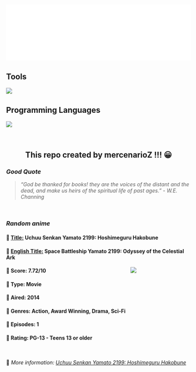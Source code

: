 
<img src="svg/nai.svg" />

<p>
  <h2>Tools</h2>
  <a href="https://skillicons.dev">
    <img src="https://skillicons.dev/icons?i=git,bash,vim,ubuntu,tensorflow,pytorch,docker,raspberrypi" />
  </a>

  <br />

  <h2>Programming Languages</h2>

  <a href="https://skillicons.dev">
    <img src="https://skillicons.dev/icons?i=python,c,cpp" />
  </a>
</p>

<br />

<h2 align="center">This repo created by mercenarioZ !!! 😀</h2>
<h3><i>Good Quote</i></h3>

<blockquote>
<i>
“God be thanked for books! they are the voices of the distant and the dead, and make us heirs of the spiritual life of past ages.” - W.E. Channing
</i>
</blockquote>

<br />

<h3><i>Random anime</i></h3>

<h4>
  <strong>🥭 <u>Title:</u></strong> Uchuu Senkan Yamato 2199: Hoshimeguru Hakobune
</h4>

<h4>🌿 <u>English Title:</u> Space Battleship Yamato 2199: Odyssey of the Celestial Ark</h4>

<img align="right" width="165" src=https://cdn.myanimelist.net/images/anime/2/67623.jpg />

<h4>🌱 Score: 7.72/10</h4>

<h4>🌲 Type: Movie</h4>

<h4>🌴 Aired: 2014</h4>

<h4>🌵 Genres: Action, Award Winning, Drama, Sci-Fi</h4>

<h4>🥑 Episodes: 1</h4>

<h4>🍏 Rating: PG-13 - Teens 13 or older</h4>

<br />

🍂 *More information: [Uchuu Senkan Yamato 2199: Hoshimeguru Hakobune](https://myanimelist.net/anime/23249/Uchuu_Senkan_Yamato_2199__Hoshimeguru_Hakobune)*
    